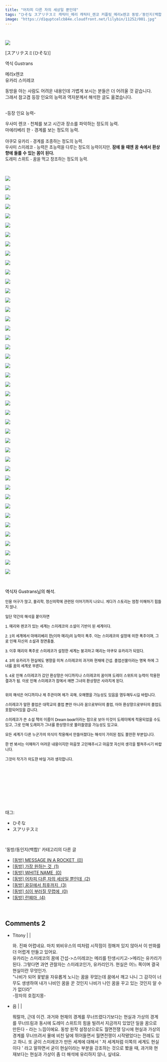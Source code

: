 ```yaml
---
title: "어차피 다른 자의 세상일 뿐인데"
tags: "ひそな スアリテスミ 캐릭터_메리 캐릭터_렌코 커플링_메리x렌코 동방／동인지(백합)"
image: "https://d1quptcelcb84e.cloudfront.net/lilybin/11252/001.jpg"
---
```

<div class="article">
<div class="area_view">
<div style="text-align: left;"><br/><p style="text-align: left;"><span class="imageblock" style="display: inline-block; width: 100%; height: auto; max-width: 100%;"><span data-lightbox="lightbox" data-url="https://t1.daumcdn.net/cfile/tistory/21459F335946A79B25?original"><img src="{{ site.imgserver8 }}/lilybin/11252/001.jpg"/></span></span></p><p style="text-align: left;">[スアリテスミ(ひそな)]</p><p style="text-align: left;">역식 Gustrans</p><p style="text-align: left;">메리x렌코<br/>유카리 스미레코</p><p style="text-align: left;">동방을 아는 사람도 어려운 내용인데 가볍게 보시는 분들은 더 어려울 것 같습니다. <br/>그래서 참고겸 등장 인요의 능력과 역자분께서 해석한 글도 옮겼습니다. <br/><br/></p><p style="text-align: left;">-등장 인요 능력-</p><p style="text-align: left;"><span style='font-family: "맑은 고딕", sans-serif;'>우사미 렌코 - </span>천체를 보고 시간과 장소를 파악하는 정도의 능력.<br/><span style='font-family: "맑은 고딕", sans-serif;'>마에리베리 한 - </span>경계를 보는 정도의 능력.<br/><br/><span style='font-family: "맑은 고딕", sans-serif; font-size: 10pt;'>야쿠모 유카리 - </span><span style='font-family: "맑은 고딕", sans-serif; font-size: 10pt;'>경계를 조종하는 정도의 능력.</span><br/><span style='font-family: "맑은 고딕", sans-serif; font-size: 10pt;'>우사미 스미레코 - 능력은 초능력을 다루는 정도의 능력이지만, </span><b><span style='font-family: "맑은 고딕", sans-serif; font-size: 10pt;'>잠에 들 때엔 꿈 속에서 환상향에 들를 수 있는 몸이 된다.</span></b><br/><span style='font-family: "맑은 고딕", sans-serif; font-size: 10pt;'>도레미 스위트 - </span><span style='font-family: "맑은 고딕", sans-serif; font-size: 10pt; text-align: justify;'>꿈을 먹고 창조하는 정도의 능력.</span><br/></p><p style="text-align: left;"><br/></p><p style="text-align: left;"><span class="imageblock" style="display: inline-block; width: 100%; color: rgb(0, 0, 0); height: auto; max-width: 100%;"><img src="{{ site.imgserver8 }}/lilybin/11252/002.jpg"/></span></p><div><p style="color: rgb(0, 0, 0);"><span class="imageblock" style="display: inline-block; width: 100%; height: auto; max-width: 100%;"><span data-lightbox="lightbox" data-url="https://t1.daumcdn.net/cfile/tistory/2235D3505946A7A12B?original"><img src="{{ site.imgserver8 }}/lilybin/11252/003.jpg"/></span></span></p><p style="color: rgb(0, 0, 0);"><span class="imageblock" style="display: inline-block; width: 100%; height: auto; max-width: 100%;"><span data-lightbox="lightbox" data-url="https://t1.daumcdn.net/cfile/tistory/2716604C5946A7A221?original"><img src="{{ site.imgserver8 }}/lilybin/11252/004.jpg"/></span></span></p><p style="color: rgb(0, 0, 0);"><span class="imageblock" style="display: inline-block; width: 100%; height: auto; max-width: 100%;"><span data-lightbox="lightbox" data-url="https://t1.daumcdn.net/cfile/tistory/260211445946A7A403?original"><img src="{{ site.imgserver8 }}/lilybin/11252/005.jpg"/></span></span></p><p style="color: rgb(0, 0, 0);"><span class="imageblock" style="display: inline-block; width: 100%; height: auto; max-width: 100%;"><span data-lightbox="lightbox" data-url="https://t1.daumcdn.net/cfile/tistory/222AF43F5946A7A726?original"><img src="{{ site.imgserver8 }}/lilybin/11252/006.jpg"/></span></span></p><p style="color: rgb(0, 0, 0);"><span class="imageblock" style="display: inline-block; width: 100%; height: auto; max-width: 100%;"><span data-lightbox="lightbox" data-url="https://t1.daumcdn.net/cfile/tistory/223EE74B5946A7AA1E?original"><img src="{{ site.imgserver8 }}/lilybin/11252/007.jpg"/></span></span></p><p style="color: rgb(0, 0, 0);"><span class="imageblock" style="display: inline-block; width: 100%; height: auto; max-width: 100%;"><span data-lightbox="lightbox" data-url="https://t1.daumcdn.net/cfile/tistory/266E46355946A7AC0B?original"><img src="{{ site.imgserver8 }}/lilybin/11252/008.jpg"/></span></span></p><p style="color: rgb(0, 0, 0);"><span class="imageblock" style="display: inline-block; width: 100%; height: auto; max-width: 100%;"><span data-lightbox="lightbox" data-url="https://t1.daumcdn.net/cfile/tistory/247165335946A7AF1B?original"><img src="{{ site.imgserver8 }}/lilybin/11252/009.jpg"/></span></span></p><p style="color: rgb(0, 0, 0);"><span class="imageblock" style="display: inline-block; width: 100%; height: auto; max-width: 100%;"><span data-lightbox="lightbox" data-url="https://t1.daumcdn.net/cfile/tistory/2467CC375946A7B112?original"><img src="{{ site.imgserver8 }}/lilybin/11252/010.jpg"/></span></span></p><p style="color: rgb(0, 0, 0);"><span class="imageblock" style="display: inline-block; width: 100%; height: auto; max-width: 100%;"><span data-lightbox="lightbox" data-url="https://t1.daumcdn.net/cfile/tistory/226C1C485946A7B409?original"><img src="{{ site.imgserver8 }}/lilybin/11252/011.jpg"/></span></span></p><p style="color: rgb(0, 0, 0);"><span class="imageblock" style="display: inline-block; width: 100%; height: auto; max-width: 100%;"><span data-lightbox="lightbox" data-url="https://t1.daumcdn.net/cfile/tistory/214DF6465946A7B63C?original"><img src="{{ site.imgserver8 }}/lilybin/11252/012.jpg"/></span></span></p><p style="color: rgb(0, 0, 0);"><span class="imageblock" style="display: inline-block; width: 100%; height: auto; max-width: 100%;"><span data-lightbox="lightbox" data-url="https://t1.daumcdn.net/cfile/tistory/2460A84E5946A7B90E?original"><img src="{{ site.imgserver8 }}/lilybin/11252/013.jpg"/></span></span></p><p style="color: rgb(0, 0, 0);"><span class="imageblock" style="display: inline-block; width: 100%; height: auto; max-width: 100%;"><span data-lightbox="lightbox" data-url="https://t1.daumcdn.net/cfile/tistory/2411EC4C5946A7BC18?original"><img src="{{ site.imgserver8 }}/lilybin/11252/014.jpg"/></span></span></p><p style="color: rgb(0, 0, 0);"><span class="imageblock" style="display: inline-block; width: 100%; height: auto; max-width: 100%;"><span data-lightbox="lightbox" data-url="https://t1.daumcdn.net/cfile/tistory/2524C8445946A7BE29?original"><img src="{{ site.imgserver8 }}/lilybin/11252/015.jpg"/></span></span></p><p style="color: rgb(0, 0, 0);"><span class="imageblock" style="display: inline-block; width: 100%; height: auto; max-width: 100%;"><span data-lightbox="lightbox" data-url="https://t1.daumcdn.net/cfile/tistory/2122A44A5946A7C10E?original"><img src="{{ site.imgserver8 }}/lilybin/11252/016.jpg"/></span></span></p><p style="color: rgb(0, 0, 0);"><span class="imageblock" style="display: inline-block; width: 100%; height: auto; max-width: 100%;"><span data-lightbox="lightbox" data-url="https://t1.daumcdn.net/cfile/tistory/240D3A4D5946A7C42F?original"><img src="{{ site.imgserver8 }}/lilybin/11252/017.jpg"/></span></span></p><p style="color: rgb(0, 0, 0);"><span class="imageblock" style="display: inline-block; width: 100%; height: auto; max-width: 100%;"><span data-lightbox="lightbox" data-url="https://t1.daumcdn.net/cfile/tistory/276E343D5946A7C703?original"><img src="{{ site.imgserver8 }}/lilybin/11252/018.jpg"/></span></span></p><p style="color: rgb(0, 0, 0);"><span class="imageblock" style="display: inline-block; width: 100%; height: auto; max-width: 100%;"><span data-lightbox="lightbox" data-url="https://t1.daumcdn.net/cfile/tistory/256AEC495946A7CB1C?original"><img src="{{ site.imgserver8 }}/lilybin/11252/019.jpg"/></span></span></p><p style="color: rgb(0, 0, 0);"><span class="imageblock" style="display: inline-block; width: 100%; height: auto; max-width: 100%;"><img src="{{ site.imgserver8 }}/lilybin/11252/020.jpg"/></span></p><p style="color: rgb(0, 0, 0);"><span class="imageblock" style="display: inline-block; width: 100%; height: auto; max-width: 100%;"><img src="{{ site.imgserver8 }}/lilybin/11252/021.jpg"/></span></p><p style="color: rgb(0, 0, 0);"><span class="imageblock" style="display: inline-block; width: 100%; height: auto; max-width: 100%;"><img src="{{ site.imgserver8 }}/lilybin/11252/022.jpg"/></span></p><p style="color: rgb(0, 0, 0);"><span class="imageblock" style="display: inline-block; width: 100%; height: auto; max-width: 100%;"><img src="{{ site.imgserver8 }}/lilybin/11252/023.jpg"/></span></p><p style="color: rgb(0, 0, 0);"><span class="imageblock" style="display: inline-block; width: 100%; height: auto; max-width: 100%;"><img src="{{ site.imgserver8 }}/lilybin/11252/024.jpg"/></span></p><p style="color: rgb(0, 0, 0);"><span class="imageblock" style="display: inline-block; width: 100%; height: auto; max-width: 100%;"><img src="{{ site.imgserver8 }}/lilybin/11252/025.jpg"/></span></p><p style="color: rgb(0, 0, 0);"><span class="imageblock" style="display: inline-block; width: 100%; height: auto; max-width: 100%;"><img src="{{ site.imgserver8 }}/lilybin/11252/026.jpg"/></span></p><p style="color: rgb(0, 0, 0);"><span class="imageblock" style="display: inline-block; width: 100%; height: auto; max-width: 100%;"><img src="{{ site.imgserver8 }}/lilybin/11252/027.jpg"/></span></p><p style="color: rgb(0, 0, 0);"><span class="imageblock" style="display: inline-block; width: 100%; height: auto; max-width: 100%;"><img src="{{ site.imgserver8 }}/lilybin/11252/028.jpg"/></span></p><p style="color: rgb(0, 0, 0);"><span class="imageblock" style="display: inline-block; width: 100%; height: auto; max-width: 100%;"><img src="{{ site.imgserver8 }}/lilybin/11252/029.jpg"/></span></p><p style="color: rgb(0, 0, 0);"><span class="imageblock" style="display: inline-block; width: 100%; height: auto; max-width: 100%;"><img src="{{ site.imgserver8 }}/lilybin/11252/030.jpg"/></span></p><p style="color: rgb(0, 0, 0);"><span class="imageblock" style="display: inline-block; width: 100%; height: auto; max-width: 100%;"><img src="{{ site.imgserver8 }}/lilybin/11252/031.jpg"/></span></p><p style="color: rgb(0, 0, 0);"><span class="imageblock" style="display: inline-block; width: 100%; height: auto; max-width: 100%;"><img src="{{ site.imgserver8 }}/lilybin/11252/032.jpg"/></span></p><p style="color: rgb(0, 0, 0);"><span class="imageblock" style="display: inline-block; width: 100%; height: auto; max-width: 100%;"><img src="{{ site.imgserver8 }}/lilybin/11252/033.jpg"/></span></p><p style="color: rgb(0, 0, 0);"><span class="imageblock" style="display: inline-block; width: 100%; height: auto; max-width: 100%;"><img src="{{ site.imgserver8 }}/lilybin/11252/034.jpg"/></span></p><p style="color: rgb(0, 0, 0);"><span class="imageblock" style="display: inline-block; width: 100%; height: auto; max-width: 100%;"><img src="{{ site.imgserver8 }}/lilybin/11252/035.jpg"/></span></p><p style="color: rgb(0, 0, 0);"><span class="imageblock" style="display: inline-block; width: 100%; height: auto; max-width: 100%;"><img src="{{ site.imgserver8 }}/lilybin/11252/036.jpg"/></span></p><p style="color: rgb(0, 0, 0);"><span class="imageblock" style="display: inline-block; width: 100%; height: auto; max-width: 100%;"><img src="{{ site.imgserver8 }}/lilybin/11252/037.jpg"/></span></p><p style="color: rgb(0, 0, 0);"><span class="imageblock" style="display: inline-block; width: 100%; height: auto; max-width: 100%;"><img src="{{ site.imgserver8 }}/lilybin/11252/038.jpg"/></span></p><p style="color: rgb(0, 0, 0);"><span class="imageblock" style="display: inline-block; width: 100%; height: auto; max-width: 100%;"><img src="{{ site.imgserver8 }}/lilybin/11252/039.jpg"/></span></p><p style="color: rgb(0, 0, 0);"><span class="imageblock" style="display: inline-block; width: 100%; height: auto; max-width: 100%;"><img src="{{ site.imgserver8 }}/lilybin/11252/040.jpg"/></span></p><p style="color: rgb(0, 0, 0);"><span class="imageblock" style="display: inline-block; width: 100%; height: auto; max-width: 100%;"><img src="{{ site.imgserver8 }}/lilybin/11252/041.jpg"/></span></p><p style="color: rgb(0, 0, 0);"><span class="imageblock" style="display: inline-block; width: 100%; height: auto; max-width: 100%;"><img src="{{ site.imgserver8 }}/lilybin/11252/042.jpg"/></span></p><p style="color: rgb(0, 0, 0);"><span class="imageblock" style="display: inline-block; width: 100%; height: auto; max-width: 100%;"><img src="{{ site.imgserver8 }}/lilybin/11252/043.jpg"/></span></p><p style="color: rgb(0, 0, 0);"><span class="imageblock" style="display: inline-block; width: 100%; height: auto; max-width: 100%;"><img src="{{ site.imgserver8 }}/lilybin/11252/044.jpg"/></span></p><p style="color: rgb(0, 0, 0);"><br/></p><p><font color="#000000"><span style="color: rgb(0, 0, 0);">역식자 Gustrans님의 해석.</span></font></p><div style="color: rgb(102, 102, 102); font-family: 돋움, dotum, Helvetica, sans-serif; font-size: 12px; list-style: none; margin: 0px; padding: 0px;"><span style="color: rgb(0, 0, 0);">인용 어구가 많고, 물리학, 정신의학에 관련된 이야기까지 나오니. </span><span style="color: rgb(0, 0, 0);">게다가 스토리는 엄청 이해하기 힘들지 않나.</span></div><div style="color: rgb(102, 102, 102); font-family: 돋움, dotum, Helvetica, sans-serif; font-size: 12px; list-style: none; margin: 0px; padding: 0px;"><br/></div><div style="color: rgb(102, 102, 102); font-family: 돋움, dotum, Helvetica, sans-serif; font-size: 12px; list-style: none; margin: 0px; padding: 0px;"><span style="color: rgb(0, 0, 0);">일단 약간의 해석을 붙이자면</span></div><div style="color: rgb(102, 102, 102); font-family: 돋움, dotum, Helvetica, sans-serif; font-size: 12px; list-style: none; margin: 0px; padding: 0px;"><br/></div><div style="color: rgb(102, 102, 102); font-family: 돋움, dotum, Helvetica, sans-serif; font-size: 12px; list-style: none; margin: 0px; padding: 0px;"><span style="color: rgb(0, 0, 0);">1. 메리와 렌코가 있는 세계는 스미레코의 소설이 기반이 된 세계이다.</span></div><div style="color: rgb(102, 102, 102); font-family: 돋움, dotum, Helvetica, sans-serif; font-size: 12px; list-style: none; margin: 0px; padding: 0px;"><br/></div><div style="color: rgb(102, 102, 102); font-family: 돋움, dotum, Helvetica, sans-serif; font-size: 12px; list-style: none; margin: 0px; padding: 0px;"><span style="color: rgb(0, 0, 0);">2. 1의 세계에서 마에리베리 한(이하 메리)의 능력이 폭주. 이는 스미레코의 설정에 의한 폭주이며, 그로 인해 자신의 소설과 정면충돌.</span></div><div style="color: rgb(102, 102, 102); font-family: 돋움, dotum, Helvetica, sans-serif; font-size: 12px; list-style: none; margin: 0px; padding: 0px;"><br/></div><div style="color: rgb(102, 102, 102); font-family: 돋움, dotum, Helvetica, sans-serif; font-size: 12px; list-style: none; margin: 0px; padding: 0px;"><span style="color: rgb(0, 0, 0);">3. 이후 메리의 폭주로 스미레코가 설정한 세계는 붕괴하고 메리는 야쿠모 유카리가 되었다.</span></div><div style="color: rgb(102, 102, 102); font-family: 돋움, dotum, Helvetica, sans-serif; font-size: 12px; list-style: none; margin: 0px; padding: 0px;"><br/></div><div style="color: rgb(102, 102, 102); font-family: 돋움, dotum, Helvetica, sans-serif; font-size: 12px; list-style: none; margin: 0px; padding: 0px;"><span style="color: rgb(0, 0, 0);">4. 3의 유카리가 현실에도 영향을 미쳐 스미레코의 과거와 현재에 간섭. 졸업선물이라는 명목 하에 그녀를 꿈의 세계로 부른다.</span></div><div style="color: rgb(102, 102, 102); font-family: 돋움, dotum, Helvetica, sans-serif; font-size: 12px; list-style: none; margin: 0px; padding: 0px;"><br/></div><div style="color: rgb(102, 102, 102); font-family: 돋움, dotum, Helvetica, sans-serif; font-size: 12px; list-style: none; margin: 0px; padding: 0px;"><span style="color: rgb(0, 0, 0);">5. 4로 인해 스미레코가 갔던 환상향은 어디까지나 스미레코의 꿈이며 도레미 스위트의 능력이 작용한 결과가 됨. 이로 인해 스미레코가 잠에서 깨면 그녀의 환상향은 사라지게 된다.</span></div><div style="color: rgb(102, 102, 102); font-family: 돋움, dotum, Helvetica, sans-serif; font-size: 12px; list-style: none; margin: 0px; padding: 0px;"><br/></div><div style="color: rgb(102, 102, 102); font-family: 돋움, dotum, Helvetica, sans-serif; font-size: 12px; list-style: none; margin: 0px; padding: 0px;"><br/></div><div style="color: rgb(102, 102, 102); font-family: 돋움, dotum, Helvetica, sans-serif; font-size: 12px; list-style: none; margin: 0px; padding: 0px;"><span style="color: rgb(0, 0, 0);">위의 해석은 어디까지나 제 주관이며 제가 곡해, 오해했을 가능성도 있음을 염두해두시길 바랍니다.</span></div><div style="color: rgb(102, 102, 102); font-family: 돋움, dotum, Helvetica, sans-serif; font-size: 12px; list-style: none; margin: 0px; padding: 0px;"><br/></div><div style="color: rgb(102, 102, 102); font-family: 돋움, dotum, Helvetica, sans-serif; font-size: 12px; list-style: none; margin: 0px; padding: 0px;"><span style="color: rgb(0, 0, 0);">스미레코가 말한 졸업은 대학교의 졸업 뿐만 아니라 꿈으로부터의 졸업, 아마 환상향으로부터의 졸업도 포함되어있을 겁니다.</span></div><div style="color: rgb(102, 102, 102); font-family: 돋움, dotum, Helvetica, sans-serif; font-size: 12px; list-style: none; margin: 0px; padding: 0px;"><br/></div><div style="color: rgb(102, 102, 102); font-family: 돋움, dotum, Helvetica, sans-serif; font-size: 12px; list-style: none; margin: 0px; padding: 0px;"><span style="color: rgb(0, 0, 0);">스미레코가 쓴 소설 책의 이름이 Dream book이라는 점으로 보아 이것이 도레미에게 적용되었을 수도 있고, 그로 인해 도레미가 그녀를 환상향으로 불러들였을 가능성도 있고요.</span></div><div style="color: rgb(102, 102, 102); font-family: 돋움, dotum, Helvetica, sans-serif; font-size: 12px; list-style: none; margin: 0px; padding: 0px;"><br/></div><div style="color: rgb(102, 102, 102); font-family: 돋움, dotum, Helvetica, sans-serif; font-size: 12px; list-style: none; margin: 0px; padding: 0px;"><span style="color: rgb(0, 0, 0);">모든 세계가 다른 누군가의 의식이 작용해서 만들어졌다는 해석이 가미된 점도 볼만한 부분입니다.</span></div><div style="color: rgb(102, 102, 102); font-family: 돋움, dotum, Helvetica, sans-serif; font-size: 12px; list-style: none; margin: 0px; padding: 0px;"><br/></div><div style="color: rgb(102, 102, 102); font-family: 돋움, dotum, Helvetica, sans-serif; font-size: 12px; list-style: none; margin: 0px; padding: 0px;"><span style="color: rgb(0, 0, 0);">한 번 봐서는 이해하기 어려운 내용이지만 마음껏 고민해주시고 마음껏 자신의 생각을 펼쳐주시기 바랍니다.</span></div><div style="color: rgb(102, 102, 102); font-family: 돋움, dotum, Helvetica, sans-serif; font-size: 12px; list-style: none; margin: 0px; padding: 0px;"><br/></div><div style="color: rgb(102, 102, 102); font-family: 돋움, dotum, Helvetica, sans-serif; font-size: 12px; list-style: none; margin: 0px; padding: 0px;"><span style="color: rgb(0, 0, 0);">그것이 작가가 의도한 바일 거라 생각합니다.</span></div><div style="font-family: 돋움, dotum, Helvetica, sans-serif; font-size: 12px; list-style: none; margin: 0px; padding: 0px;"><font color="#000000"><br/></font></div><div style="font-family: 돋움, dotum, Helvetica, sans-serif; font-size: 12px; list-style: none; margin: 0px; padding: 0px;"><font color="#000000"><br/></font><div class="autosourcing-stub" style="color: rgb(102, 102, 102); font-family: inherit; font-size: inherit; list-style: none; margin: 0px; padding: 0px; position: absolute; opacity: 0;"><p style="list-style: none; margin: 20px 0px 30px; padding: 0px; font-family: dotum;"><strong style="padding: 0px 7px 0px 0px;">[출처]</strong> <a href="http://cafe.naver.com/touhouheadquarters/54815" target="_blank">어차피 다른 자의 세상일 뿐인데 [スアリテスミ(ひそな)] (동방프로젝트 사령부[T.H.Q](우리들이 만들어가는 환상향))</a> <span style="padding: 0px 7px 0px 5px;">|</span><strong style="padding: 0px 7px 0px 0px;">작성자</strong> <a href="http://cafe.naver.com/touhouheadquarters.cafe?iframe_url=/CafeMemberNetworkView.nhn%3Fm=view%26memberid=drangonred" target="_blank">Gustrans</a></p></div></div><div style="color: rgb(0, 0, 0);"><br/></div></div><p style="text-align: left;"><br/></p></div><p><br/></p>
</div></div><br/>
<div class="tagTrail">
<p>태그: </p>
<ul>
<li>ひそな</li>
<li>スアリテスミ</li>
</ul>
</div><br/>
<div class="another">
<p>'동방/동인지(백합)' 카테고리의 다른 글</p>
<ul>
<li><a href="/lilybin_11486">
[동방] MESSAGE IN A ROCKET  (0)
</a></li>
<li><a href="/lilybin_11493">
[동방] 가장 원하는 것  (1)
</a></li>
<li><a href="/lilybin_11297">
[동방] WHITE NAME  (0)
</a></li>
<li><a href="/lilybin_11252">
[동방] 어차피 다른 자의 세상일 뿐인데  (2)
</a></li>
<li><a href="/lilybin_11250">
[동방] 꿈길에서 최후까지  (3)
</a></li>
<li><a href="/lilybin_11261">
[동방] 심이 부러질 무렵에  (0)
</a></li>
<li><a href="/lilybin_11260">
[동방] 란쨔마  (4)
</a></li>
</ul>
</div><br/>
<div class="comment">
<h2 class="bold">Comments <span id="commentCount11252">2</span></h2>
<div style="clear:both;">
<div id="entry11252Comment" style="display:block">
<ul class="list_reply">
<li class="rp_general" id="comment13628554">
<div class="post-comment">
<div>
<span>
<i class="fa fa-user"></i>Titony |
                                |
                               
</span>
<p>와. 진짜 어렵네요. 마치 뫼비우스의 띠처럼 시작점이 정해져 있지 않아서 이 만화를 더 어렵게 만들고 있어요.<br/>
유카리는 스미레코의 꿈에 간섭-&gt;스미레코는 메리를 탄생시키고-&gt;메리는 유카리가 된다. 그렇다면 과연 관찰자는 스미레코인가, 유카리인가. 현실은 어느 쪽이며 결국 현실이란 무엇인가.<br/>
"나비가 되어 꽃밭을 자유롭게 노니는 꿈을 꾸었는데 꿈에서 깨고 나니 그 감각이 너무도 생생하여 내가 나비인 꿈을 꾼 것인지 나비가 나인 꿈을 꾸고 있는 것인지 알 수가 없더라"<br/>
-장자의 호접지몽-</p>

</div>
</div>
</li>
<li class="rp_general" id="comment13651776">
<div class="post-comment">
<div>
<span>
<i class="fa fa-user"></i>음 |
                                |
                               
</span>
<p>뭐랄까, 근데 이건. 과거와 현재의 경계를 무너뜨렸다기보다는 현실과 가상의 경계를 무너뜨림과 동시에 도레미 스위트의 힘을 빌려서 지금까지 있었던 일을 꿈으로 만든다 - 라는 느낌이에요. 동방 원작 설정상으로도 월면전쟁 당시에 현실과 가상의 경계를 무너뜨려서 물에 비친 달에 뛰어들면서 월면전쟁이 시작됐었다는 전례도 있고 하니. 또 굳이 스미레코가 만든 세계에 대해서 ' 저 세계처럼 이쪽의 세계도 현실이다 ' 라고 말하면서 굳이 현실이라는 부분을 강조하는 것으로 봤을 때, 과거와 현재보다는 현실과 가상이 좀 더 해석에 유리하지 않나, 싶네요.</p>

</div>
</div>
</li>
</ul>
</div>
</div>
</div><br/>
<br/>
<p id="refer"></p>
<br/>

